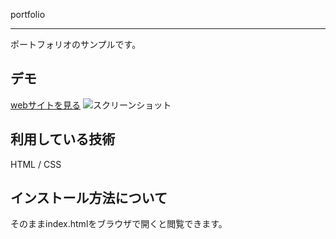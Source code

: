 portfolio
***

ポートフォリオのサンプルです。

## デモ
[webサイトを見る](https://portfolio-jack-jp.herokuapp.com/)
![スクリーンショット](https://user-images.githubusercontent.com/111103301/184851848-12a85d20-b388-42af-a191-47748da9a5ee.png)

## 利用している技術
HTML / CSS

## インストール方法について
そのままindex.htmlをブラウザで開くと閲覧できます。
